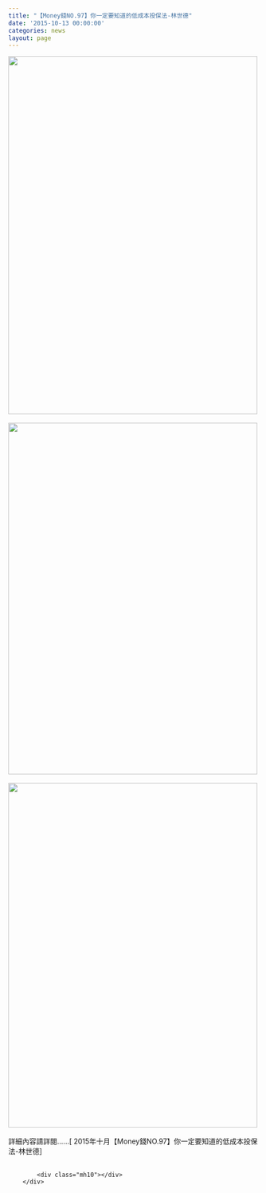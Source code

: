 ```yaml
---
title: "【Money錢NO.97】你一定要知道的低成本投保法-林世德"
date: '2015-10-13 00:00:00'
categories: news
layout: page
---
```


<div class="text">
			<div>
	<img alt="" src="http://www.leishan.com.tw/UserFiles/images/500%282%29.jpg" style="width: 500px; height: 718px;"></div>
<div>
	&nbsp;</div>
<div>
	<img alt="" src="http://www.leishan.com.tw/UserFiles/images/500-1%281%29.jpg" style="width: 500px; height: 705px;"></div>
<div>
	&nbsp;</div>
<div>
	<img alt="" src="http://www.leishan.com.tw/UserFiles/images/500-2.jpg" style="width: 500px; height: 691px;"></div>
<div>
	&nbsp;</div>
<div>
	<div>
		詳細內容請詳閱......[ 2015年十月【Money錢NO.97】你一定要知道的低成本投保法-林世德]</div>
</div>
<div>
	&nbsp;</div>

			<div class="mh10"></div>
		</div>
